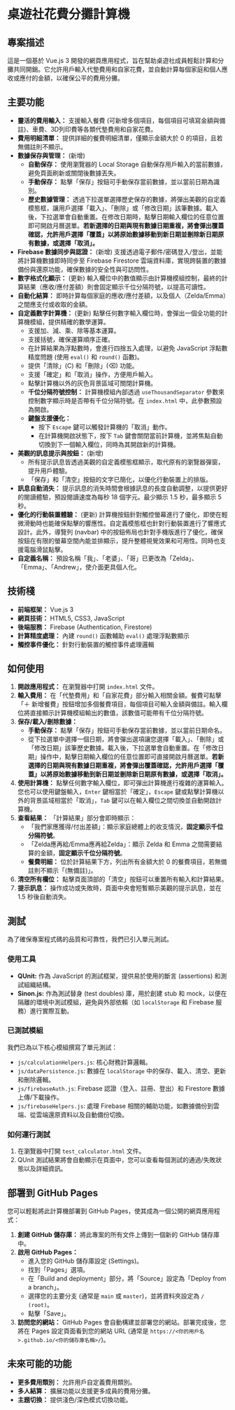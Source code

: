 # 桌遊社花費分攤計算機

## 專案描述
這是一個基於 Vue.js 3 開發的網頁應用程式，旨在幫助桌遊社成員輕鬆計算和分攤共同開銷。它允許用戶輸入代墊費用和自家花費，並自動計算每個家庭和個人應收或應付的金額，以確保公平的費用分攤。

## 主要功能
*   **靈活的費用輸入：** 支援輸入餐費 (可新增多個項目，每個項目可填寫金額與備註)、車費、3D列印費等各類代墊費用和自家花費。
*   **費用明細清單：** 提供詳細的餐費明細清單，僅顯示金額大於 0 的項目，且若無備註則不顯示。
*   **數據保存與管理：** (新增)
    *   **自動保存：** 使用瀏覽器的 Local Storage 自動保存用戶輸入的當前數據，避免頁面刷新或關閉後數據丟失。
    *   **手動保存：** 點擊「保存」按鈕可手動保存當前數據，並以當前日期為識別。
    *   **歷史數據管理：** 透過下拉選單選擇歷史保存的數據，將彈出美觀的自定義模態框，讓用戶選擇「載入」、「刪除」或「修改日期」該筆數據。載入後，下拉選單會自動重置。在修改日期時，點擊日期輸入欄位的任意位置即可開啟月曆選單。**若新選擇的日期與現有數據日期重複，將會彈出覆蓋確認，允許用戶選擇「覆蓋」以將原始數據移動到新日期並刪除新日期原有數據，或選擇「取消」。**
*   **Firebase 數據同步與認證：** (新增) 支援透過電子郵件/密碼登入/登出，並能將計算機數據即時同步至 Firebase Firestore 雲端資料庫，實現跨裝置的數據備份與還原功能，確保數據的安全性與可訪問性。
*   **數字格式化顯示：** (更新) 輸入欄位中的數值顯示由計算機模組控制，最終的計算結果（應收/應付差額）則會固定顯示千位分隔符號，以提高可讀性。
*   **自動化結算：** 即時計算每個家庭的應收/應付差額，以及個人（Zelda/Emma）之間應支付或收取的金額。
*   **自定義數字計算機：** (更新) 點擊任何數字輸入欄位時，會彈出一個全功能的計算機模組，提供精確的數學運算。
    *   支援加、減、乘、除等基本運算。
    *   支援括號，確保運算順序正確。
    *   在計算結果為浮點數時，會進行四捨五入處理，以避免 JavaScript 浮點數精度問題 (使用 `eval()` 和 `round()` 函數)。
    *   提供「清除」(C) 和「刪除」(⌫) 功能。
    *   支援「確定」和「取消」操作，方便用戶輸入。
    *   點擊計算機以外的灰色背景區域可關閉計算機。
    *   **千位分隔符號控制：** 計算機模組內部透過 `useThousandSeparator` 參數來控制數字顯示時是否帶有千位分隔符號。在 `index.html` 中，此參數預設為開啟。
    *   **鍵盤支援優化：**
        *   按下 `Escape` 鍵可以觸發計算機的「取消」動作。
        *   在計算機開啟狀態下，按下 `Tab` 鍵會關閉當前計算機，並將焦點自動切換到下一個輸入欄位，同時為其開啟新的計算機。
*   **美觀的訊息提示與按鈕：** (新增)
    *   所有提示訊息皆透過美觀的自定義模態框顯示，取代原有的瀏覽器彈窗，提升用戶體驗。
    *   「保存」和「清空」按鈕的文字已簡化，以優化行動裝置上的排版。
*   **訊息自動消失：** 提示訊息的消失時間會根據訊息的長度自動調整，以提供更好的閱讀體驗，預設閱讀速度為每秒 18 個字元。最少顯示 1.5 秒，最多顯示 5 秒。
*   **優化的行動裝置體驗：** (更新) 計算機按鈕針對觸控螢幕進行了優化，即使在輕微滑動時也能確保點擊的響應性。自定義模態框也針對行動裝置進行了響應式設計。此外，導覽列 (navbar) 中的按鈕佈局也針對手機版進行了優化，確保按鈕在有限的螢幕空間內能並排顯示，提升整體視覺效果和可用性。同時也支援電腦滑鼠點擊。
*   **自定義名稱：** 預設名稱「我」、「老婆」、「哥」已更改為「Zelda」、「Emma」、「Andrew」，使介面更具個人化。

## 技術棧
*   **前端框架：** Vue.js 3
*   **網頁技術：** HTML5, CSS3, JavaScript
*   **後端服務：** Firebase (Authentication, Firestore)
*   **計算精度處理：** 內建 `round()` 函數輔助 `eval()` 處理浮點數顯示
*   **觸控事件優化：** 針對行動裝置的觸控事件處理邏輯

## 如何使用
1.  **開啟應用程式：** 在瀏覽器中打開 `index.html` 文件。
2.  **輸入費用：** 在「代墊費用」和「自家花費」部分輸入相關金額。餐費可點擊「＋ 新增餐費」按鈕增加多個餐費項目，每個項目可輸入金額與備註。輸入欄位將直接顯示計算機模組輸出的數值，該數值可能帶有千位分隔符號。
3.  **保存/載入/刪除數據：**
    *   **手動保存：** 點擊「保存」按鈕可手動保存當前數據，並以當前日期命名。
    *   從下拉選單中選擇一個日期，將會彈出選項讓您選擇「載入」、「刪除」或「修改日期」該筆歷史數據。載入後，下拉選單會自動重置。在「修改日期」操作中，點擊日期輸入欄位的任意位置即可直接開啟月曆選單。**若新選擇的日期與現有數據日期重複，將會彈出覆蓋確認，允許用戶選擇「覆蓋」以將原始數據移動到新日期並刪除新日期原有數據，或選擇「取消」。**
4.  **使用計算機：** 點擊任何數字輸入欄位，即可彈出計算機進行複雜的運算輸入。您也可以使用鍵盤輸入，`Enter` 鍵相當於「確定」，`Escape` 鍵或點擊計算機以外的背景區域相當於「取消」，`Tab` 鍵可以在輸入欄位之間切換並自動開啟計算機。
5.  **查看結果：** 「計算結果」部分會即時顯示：
    *   「我們家應獲得/付出差額」：顯示家庭總體上的收支情況，**固定顯示千位分隔符號**。
    *   「Zelda應再給/Emma應再給Zelda」：顯示 Zelda 和 Emma 之間需要結算的金額，**固定顯示千位分隔符號**。
    *   **餐費明細：** 位於計算結果下方，列出所有金額大於 0 的餐費項目，若無備註則不顯示「(無備註)」。
6.  **清空所有欄位：** 點擊頁面頂部的「清空」按鈕可以重置所有輸入和計算結果。
7.  **提示訊息：** 操作成功或失敗時，頁面中央會短暫顯示美觀的提示訊息，並在 1.5 秒後自動消失。

## 測試
為了確保專案程式碼的品質和可靠性，我們已引入單元測試。

### 使用工具
*   **QUnit:** 作為 JavaScript 的測試框架，提供易於使用的斷言 (assertions) 和測試組織結構。
*   **Sinon.js:** 作為測試替身 (test doubles) 庫，用於創建 stub 和 mock，以便在隔離的環境中測試模組，避免與外部依賴（如 `localStorage` 和 Firebase 服務）進行實際互動。

### 已測試模組
我們已為以下核心模組撰寫了單元測試：
*   `js/calculationHelpers.js`: 核心財務計算邏輯。
*   `js/dataPersistence.js`: 數據在 `localStorage` 中的保存、載入、清空、更新和刪除邏輯。
*   `js/firebaseAuth.js`: Firebase 認證（登入、註冊、登出）和 Firestore 數據上傳/下載操作。
*   `js/firebaseHelpers.js`: 處理 Firebase 相關的輔助功能，如數據備份到雲端、從雲端還原資料以及自動備份切換。

### 如何運行測試
1.  在瀏覽器中打開 `test_calculator.html` 文件。
2.  QUnit 測試結果將會自動顯示在頁面中，您可以查看每個測試的通過/失敗狀態以及詳細資訊。

## 部署到 GitHub Pages
您可以輕鬆將此計算機部署到 GitHub Pages，使其成為一個公開的網頁應用程式：
1.  **創建 GitHub 儲存庫：** 將此專案的所有文件上傳到一個新的 GitHub 儲存庫中。
2.  **啟用 GitHub Pages：**
    *   進入您的 GitHub 儲存庫設定 (Settings)。
    *   找到「Pages」選項。
    *   在「Build and deployment」部分，將「Source」設定為「Deploy from a branch」。
    *   選擇您的主要分支 (通常是 `main` 或 `master`)，並將資料夾設定為 `/ (root)`。
    *   點擊「Save」。
3.  **訪問您的網站：** GitHub Pages 會自動構建並部署您的網站。部署完成後，您將在 Pages 設定頁面看到您的網站 URL (通常是 `https://<你的用戶名>.github.io/<你的儲存庫名稱>/`)。

## 未來可能的功能
*   **更多費用類別：** 允許用戶自定義費用類別。
*   **多人結算：** 擴展功能以支援更多成員的費用分攤。
*   **主題切換：** 提供淺色/深色模式切換功能。
